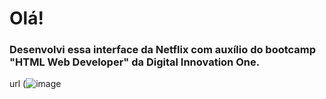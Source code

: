 # Olá! 

### Desenvolvi essa interface da Netflix com auxílio do bootcamp "HTML Web Developer" da Digital Innovation One.
url (![image](https://user-images.githubusercontent.com/86746927/127557491-b62eb794-f748-424f-95dc-5f5c335a1acc.png)
